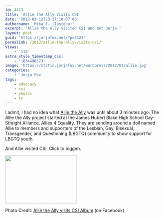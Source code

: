 ```yaml
---
id: 4423
title: 'Allie the Ally Visits CSI'
date: '2012-03-12T20:27:18-07:00'
authorname: 'Mika E. (Ipstenu)'
excerpt: 'Allie the Ally visited CSI and met Jorja.'
layout: post
guid: 'https://jorjafox.net/?p=4423'
permalink: /2012/allie-the-ally-visits-csi/
Views:
    - '115'
astra_style_timestamp_css:
    - '1634490573'
image: 'https://static.jorjafox.net/wordpress/2012/03/allie.jpg'
categories:
    - 'Jorja Fox'
tags:
    - advocacy
    - csi
    - photos
    - tv
---
```


I admit, I had no idea what <a href="http://allietheally.tumblr.com/">Allie the Ally</a> was until about 3 minutes ago. The Allie the Ally project started at the James Hubert Blake High School Gay-Straight Alliance, Allies 4 Equality. They are sending around a doll named Allie to members and supporters of the Lesbian, Gay, Bisexual, Transgender, and Questioning (LBGTQ) community to show support for LBGTQ youth.

And Allie visited CSI. Click to biggen.

<a href="https://jorjafox.net/gallery/personal/jorja/advocacy/20120312-allie/facebook001.jpg"><img class="size-medium wp-image-4424 aligncenter" title="allie" src="//static.jorjafox.net/wordpress/2012/03/allie-230x153.jpg" alt="" width="230" height="153" /></a>

Photo Credit: <a href="https://www.facebook.com/media/set/?set=a.257352497683362.62621.202752576476688&amp;type=1">Allie the Ally visits CSI Album</a> (on Facebook)
